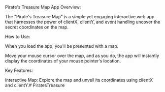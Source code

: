 Pirate's Treasure Map App
Overview:

The "Pirate's Treasure Map" is a simple yet engaging interactive web app that harnesses the power of clientX, clientY, and event handling uncover the secret coordinates on the map.

How to Use:

When you load the app, you'll be presented with a map.

Move your mouse cursor over the map, and as you do, the app will instantly display the coordinates of your mouse pointer's location.



Key Features:

Interactive Map: Explore the map and unveil its coordinates using clientX and clientY.# PiratesTreasure

